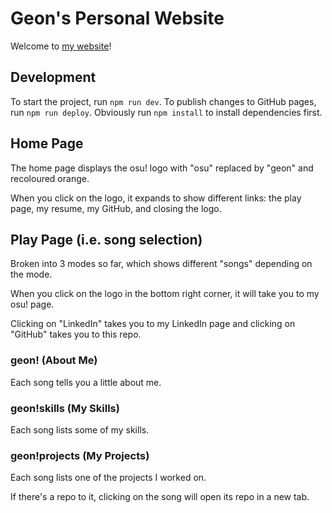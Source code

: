 # Geon's Personal Website

Welcome to [my website](https://geon-youn.github.io/)!

## Development

To start the project, run `npm run dev`. To publish changes to GitHub pages, run `npm run deploy`. Obviously run `npm install` to install dependencies first.

## Home Page

The home page displays the osu! logo with "osu" replaced by "geon" and recoloured orange.

When you click on the logo, it expands to show different links: the play page, my resume, my GitHub, and closing the logo.

## Play Page (i.e. song selection)

Broken into 3 modes so far, which shows different "songs" depending on the mode.

When you click on the logo in the bottom right corner, it will take you to my osu! page.

Clicking on "LinkedIn" takes you to my LinkedIn page and clicking on "GitHub" takes you to this repo.

### geon! (About Me)

Each song tells you a little about me.

### geon!skills (My Skills)

Each song lists some of my skills.

### geon!projects (My Projects)

Each song lists one of the projects I worked on.

If there's a repo to it, clicking on the song will open its repo in a new tab.
